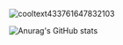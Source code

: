 ![cooltext433761647832103](https://user-images.githubusercontent.com/119009502/232224914-f72be8a6-7b07-4fe1-b196-baff076e6b5b.png)

![Anurag's GitHub stats](https://github-readme-stats.vercel.app/api?username=Tacogamerman&theme=dark&show_icons=true)
